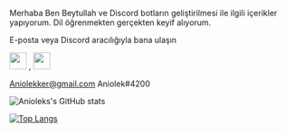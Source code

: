 Merhaba Ben Beytullah ve Discord botların geliştirilmesi ile ilgili içerikler yapıyorum. Dil öğrenmekten gerçekten keyif alıyorum.

E-posta veya Discord aracılığıyla bana ulaşın

<img src= "https://github.com/Youiss1/Youiss1/blob/main/developer%20badge.png" width="30px"> , <img src= "https://github.com/Youiss1/Youiss1/blob/main/js.png" width="30px">

Aniolekker@gmail.com Aniolek#4200

![Anioleks's GitHub stats](https://github-readme-stats.vercel.app/api?username=Anioleky&show_icons=true&theme=dracula)

[![Top Langs](https://github-readme-stats.vercel.app/api/top-langs/?username=Anioleky&langs_count=8)](https://github.com/anuraghazra/github-readme-stats)
